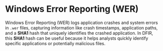 # Windows Error Reporting (WER)

Windows Error Reporting (WER) logs application crashes and system errors in `.wer` files, capturing information like crash timestamps, application paths, and a **SHA1** hash that uniquely identifies the crashed application. In DFIR, this **SHA1** hash can be useful because it helps analysts quickly identify specific applications or potentially malicious files.
